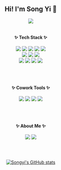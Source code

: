 <div align="center"><h2> Hi! I'm Song Yi 💖</h2><a href="https://hits.seeyoufarm.com"><img src="https://hits.seeyoufarm.com/api/count/incr/badge.svg?url=https%3A%2F%2Fgithub.com%2Fthddlmy&count_bg=%23F36F92&title_bg=%23555555&icon=github.svg&icon_color=%23E7E7E7&title=hits&edge_flat=false"/></a></div>
<br>
<div align="center">
  <h4>✨ Tech Stack ✨</h4>
  <img src="https://img.shields.io/badge/HTML5-E34F26?style=flat-square&logo=HTML5&logoColor=white"/>
  <img src="https://img.shields.io/badge/CSS3-1572B6?style=flat-square&logo=CSS3&logoColor=white"/>
  <img src="https://img.shields.io/badge/JavaScript-F7DF1E?style=flat-square&logo=JavaScript&logoColor=white"/>
  <img src="https://img.shields.io/badge/React-61DAFB?style=flat-square&logo=React&logoColor=white"/>
  <img src="https://img.shields.io/badge/TypeScript-3178C6?style=flat-square&logo=TypeScript&logoColor=white"/>
  <br>
  <img src="https://img.shields.io/badge/styledComponents-DB7093?style=flat-square&logo=styled-components&logoColor=white"/>
  <img src="https://img.shields.io/badge/ESLint-4B32C3?style=flat-square&logo=ESLint&logoColor=white"/>
  <img src="https://img.shields.io/badge/Prettier-F7B93E?style=flat-square&logo=Prettier&logoColor=white"/>
  <br>
  <img src="https://img.shields.io/badge/C-A8B9CC?style=flat-square&logo=C&logoColor=white"/>
  <img src="https://img.shields.io/badge/C++-00599C?style=flat-square&logo=C%2B%2B&logoColor=white"/>
  <img src="https://img.shields.io/badge/Python-3776AB?style=flat-square&logo=Python&logoColor=white"/>
  <img src="https://img.shields.io/badge/Java-007396?style=flat-square&logo=Java&logoColor=white"/>

<br><br>

  <h4>✨ Cowork Tools ✨</h4>
  <img src="https://img.shields.io/badge/GitHub-181717?style=flat-square&logo=GitHub&logoColor=white"/>
  <img src="https://img.shields.io/badge/Notion-000000?style=flat-square&logo=Notion&logoColor=white"/>
  <img src="https://img.shields.io/badge/Jira-0052CC?style=flat-square&logo=Jira&logoColor=white"/>
  <img src="https://img.shields.io/badge/Slack-4A154B?style=flat-square&logo=Slack&logoColor=white"/>

<br><br>

<h4>✨ About Me ✨</h4>
<img src="https://img.shields.io/badge/velog-ff9999?style=flat-square&logo=&logoColor=white?link=https://velog.io/@songsong"/>
<img src="https://img.shields.io/badge/github-8977AD?style=flat-square&logo=&logoColor=white?link=https://github.com/thddlmy"/>

<br><br>

[![Songyi's GitHub stats](https://github-readme-stats.vercel.app/api?username=thddlmy&count_private=true&show_icons=true&theme=dracula)](https://github.com/anuraghazra/github-readme-stats)

<br>

</div>
